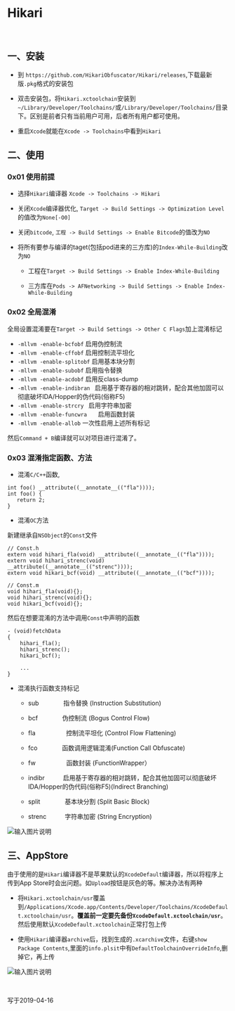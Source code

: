 # Hikari

<br>

## 一、安装

- 到 `https://github.com/HikariObfuscator/Hikari/releases`,下载最新版`.pkg`格式的安装包

- 双击安装包，将`Hikari.xctoolchain`安装到`~/Library/Developer/Toolchains/`或`/Library/Developer/Toolchains/`目录下。区别是前者只有当前用户可用，后者所有用户都可使用。

- 重启`Xcode`就能在`Xcode -> Toolchains`中看到`Hikari`


## 二、使用


### 0x01 使用前提

- 选择`Hikari`编译器 `Xcode -> Toolchains -> Hikari`

- 关闭`Xcode`编译器优化, `Target -> Build Settings -> Optimization Level`的值改为`None[-O0]`

- 关闭`bitcode`, `工程 -> Build Settings -> Enable Bitcode`的值改为`NO`

- 将所有要参与编译的taget(包括pod进来的三方库)的`Index-While-Building`改为`NO`
	- 工程在`Target -> Build Settings -> Enable Index-While-Building`
	
	- 三方库在`Pods -> AFNetworking -> Build Settings -> Enable Index-While-Building`


### 0x02 全局混淆

全局设置混淆要在`Target -> Build Settings -> Other C Flags`加上混淆标记

- `-mllvm -enable-bcfobf` 		启用伪控制流  
- `-mllvm -enable-cffobf`		启用控制流平坦化
- `-mllvm -enable-splitobf` 	启用基本块分割  
- `-mllvm -enable-subobf` 		启用指令替换  
- `-mllvm -enable-acdobf` 		启用反class-dump  
- `-mllvm -enable-indibran `	启用基于寄存器的相对跳转，配合其他加固可以彻底破坏IDA/Hopper的伪代码(俗称F5)  
- `-mllvm -enable-strcry `		启用字符串加密  
- `-mllvm -enable-funcwra 	`	启用函数封装
- `-mllvm -enable-allob`      一次性启用上述所有标记

然后`Command + B`编译就可以对项目进行混淆了。


### 0x03 混淆指定函数、方法

- 混淆`C/C++`函数,

```
int foo() __attribute((__annotate__(("fla"))));
int foo() {
   return 2;
}
```

- 混淆`OC`方法

新建继承自`NSObject`的`Const`文件

```
// Const.h
extern void hihari_fla(void) __attribute((__annotate__(("fla"))));
extern void hihari_strenc(void) __attribute((__annotate__(("strenc"))));
extern void hikari_bcf(void) __attribute((__annotate__(("bcf"))));

// Const.m
void hihari_fla(void){};
void hihari_strenc(void){};
void hikari_bcf(void){};
```

然后在想要混淆的方法中调用`Const`中声明的函数

```
- (void)fetchData
{
    hihari_fla();
    hihari_strenc();
    hikari_bcf();
    
    ...
}
```

- 混淆执行函数支持标记

	- sub　　　　指令替换 (Instruction Substitution)
	
	- bcf　　　　伪控制流 (Bogus Control Flow)
	
	- fla　　　　　控制流平坦化 (Control Flow Flattening)

	- fco　　　　函数调用逻辑混淆(Function Call Obfuscate)

	- fw　　　　　函数封装 (FunctionWrapper）

	- indibr　　　启用基于寄存器的相对跳转，配合其他加固可以彻底破坏IDA/Hopper的伪代码(俗称F5)(Indirect Branching)

	- split　　　　基本块分割 (Split Basic Block)

	- strenc　　　字符串加密 (String Encryption)

![输入图片说明](https://images.gitee.com/uploads/images/2019/0416/192816_ad625b0a_1355277.png "Screen Shot 2019-04-16 at 5.54.59 PM.png")


## 三、AppStore


由于使用的是`Hikari`编译器不是苹果默认的`XcodeDefault`编译器，所以将程序上传到App Store时会出问题。如`Upload`按钮是灰色的等。解决办法有两种

- 将`Hikari.xctoolchain/usr`覆盖到`/Applications/Xcode.app/Contents/Developer/Toolchains/XcodeDefault.xctoolchain/usr`。**覆盖前一定要先备份`XcodeDefault.xctoolchain/usr`**。然后使用默认`XcodeDefault.xctoolchain`正常打包上传

- 使用`Hikari`编译器`archive`后，找到生成的`.xcarchive`文件，右键`show Package Contents`,里面的`info.plsit`中有`DefaultToolchainOverrideInfo`,删掉它，再上传

![输入图片说明](https://images.gitee.com/uploads/images/2019/0416/192730_34ca6741_1355277.png "Snip20190416_1.png")

<br>

写于2019-04-16



